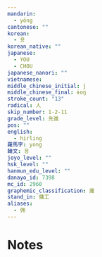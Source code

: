 ```yaml
---
mandarin:
  - yōng
cantonese: ""
korean:
  - 용
korean_native: ""
japanese:
  - YOU
  - CHOU
japanese_nanori: ""
vietnamese:
middle_chinese_initial: j
middle_chinese_final: ɨoŋ
stroke_count: "13"
radical: 人
skip_number: 1-2-11
grade_level: 先進
pos: ""
english:
  - hirling
羅馬字: yong
韓文: 용
joyo_level: ""
hsk_level: ""
hanmun_edu_level: ""
danayo_id: 7398
mc_id: 2960
graphemic_classification: 庸
stand_in: 傭工
aliases:
  - 佣
---
```


# Notes
